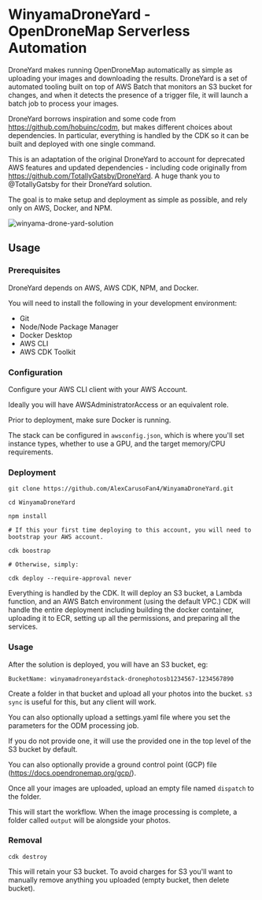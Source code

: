 # WinyamaDroneYard - OpenDroneMap Serverless Automation

DroneYard makes running OpenDroneMap automatically as simple as uploading your images and downloading
the results. DroneYard is a set of automated tooling built on top of AWS Batch that monitors
an S3 bucket for changes, and when it detects the presence of a trigger file, it will launch a
batch job to process your images.

DroneYard borrows inspiration and some code from https://github.com/hobuinc/codm, but makes different
choices about dependencies. In particular, everything is handled by the CDK so it can be built and deployed
with one single command.

This is an adaptation of the original DroneYard to account for deprecated AWS features and updated dependencies  - including code originally from https://github.com/TotallyGatsby/DroneYard. A huge thank you to @TotallyGatsby for their DroneYard solution.

The goal is to make setup and deployment as simple as possible, and rely only on AWS, Docker, and NPM.

![winyama-drone-yard-solution](https://github.com/AlexCarusoFan4/WinyamaDroneYard/assets/62007710/308e04b0-052c-4128-93b9-19bc9e2cc084)

## Usage

### Prerequisites
DroneYard depends on AWS, AWS CDK, NPM, and Docker.

You will need to install the following in your development environment:

- Git
- Node/Node Package Manager
- Docker Desktop
- AWS CLI
- AWS CDK Toolkit

### Configuration
Configure your AWS CLI client with your AWS Account. 

Ideally you will have AWSAdministratorAccess or an equivalent role.

Prior to deployment, make sure Docker is running.

The stack can be configured in `awsconfig.json`, which is where you'll set instance types, whether
to use a GPU, and the target memory/CPU requirements.

### Deployment
```
git clone https://github.com/AlexCarusoFan4/WinyamaDroneYard.git

cd WinyamaDroneYard

npm install

# If this your first time deploying to this account, you will need to bootstrap your AWS account.

cdk boostrap

# Otherwise, simply:

cdk deploy --require-approval never

```

Everything is handled by the CDK. It will deploy an S3 bucket, a Lambda function, and an AWS Batch
environment (using the default VPC.) CDK will handle the entire deployment including building
the docker container, uploading it to ECR, setting up all the permissions, and preparing all the
services.

### Usage
After the solution is deployed, you will have an S3 bucket, eg:

```
BucketName: winyamadroneyardstack-dronephotosb1234567-1234567890
```

Create a folder in that bucket and upload all your photos into the bucket. `s3 sync` is useful for
this, but any client will work.

You can also optionally upload a settings.yaml file where you set the parameters for the ODM processing job.

If you do not provide one, it will use the provided one in the top level of the S3 bucket by default.

You can also optionally provide a ground control point (GCP) file (https://docs.opendronemap.org/gcp/).

Once all your images are uploaded, upload an empty file named `dispatch` to the folder.

This will start the workflow. When the image processing is complete, a folder called `output` will
be alongside your photos.

### Removal
```
cdk destroy
```

This will retain your S3 bucket. To avoid
charges for S3 you'll want to manually remove anything you uploaded (empty bucket, then delete bucket).
